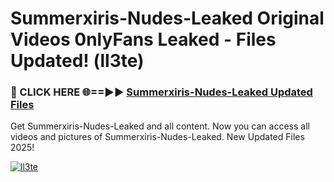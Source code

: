 # Summerxiris-Nudes-Leaked Original Videos 0nlyFans Leaked - Files Updated! (ll3te)

<h3>🔴 CLICK HERE 🌐==►► <a href="https://tinyurl.com/yrmya6cz" rel="nofollow">Summerxiris-Nudes-Leaked Updated Files</a></h3>

Get Summerxiris-Nudes-Leaked and all content. Now you can access all videos and pictures of Summerxiris-Nudes-Leaked. New Updated Files 2025!

[![ll3te](https://i.imgur.com/FMdXYCs.gif)](https://tinyurl.com/yrmya6cz)
